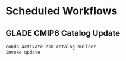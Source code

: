# Scheduled Workflows

## GLADE CMIP6 Catalog Update

```bash
conda activate esm-catalog-builder
invoke update
```
